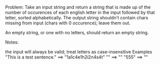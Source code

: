 Problem:
Take an input string and return a string that is made up of the number of occurences of each english letter in the input followed by that letter, sorted alphabetically. The output string shouldn't contain chars missing from input (chars with 0 occurence); leave them out.

An empty string, or one with no letters, should return an empty string.

Notes:

the input will always be valid;
treat letters as case-insensitive
Examples
"This is a test sentence."  ==>  "1a1c4e1h2i2n4s4t"
""                          ==>  ""
"555"                       ==>  ""